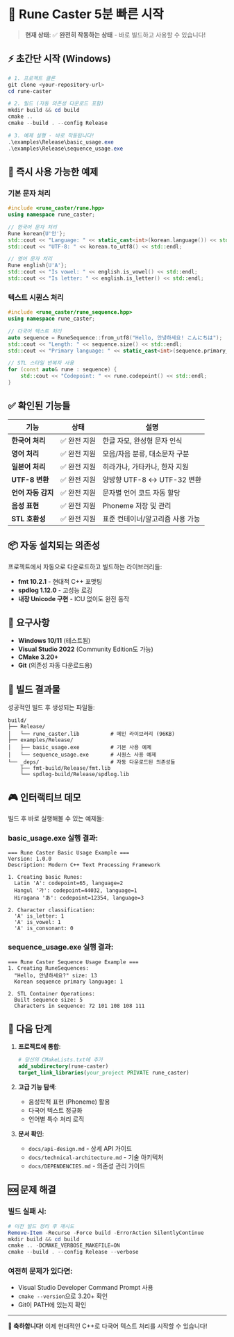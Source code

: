 # 🚀 Rune Caster 5분 빠른 시작

> **현재 상태**: ✅ **완전히 작동하는 상태** - 바로 빌드하고 사용할 수 있습니다!

## ⚡ 초간단 시작 (Windows)

```powershell
# 1. 프로젝트 클론
git clone <your-repository-url>
cd rune-caster

# 2. 빌드 (자동 의존성 다운로드 포함)
mkdir build && cd build
cmake ..
cmake --build . --config Release

# 3. 예제 실행 - 바로 작동됩니다!
.\examples\Release\basic_usage.exe
.\examples\Release\sequence_usage.exe
```

## 🎯 즉시 사용 가능한 예제

### 기본 문자 처리
```cpp
#include <rune_caster/rune.hpp>
using namespace rune_caster;

// 한국어 문자 처리
Rune korean{U'안'};
std::cout << "Language: " << static_cast<int>(korean.language()) << std::endl;
std::cout << "UTF-8: " << korean.to_utf8() << std::endl;

// 영어 문자 처리
Rune english{U'A'};
std::cout << "Is vowel: " << english.is_vowel() << std::endl;
std::cout << "Is letter: " << english.is_letter() << std::endl;
```

### 텍스트 시퀀스 처리
```cpp
#include <rune_caster/rune_sequence.hpp>
using namespace rune_caster;

// 다국어 텍스트 처리
auto sequence = RuneSequence::from_utf8("Hello, 안녕하세요! こんにちは");
std::cout << "Length: " << sequence.size() << std::endl;
std::cout << "Primary language: " << static_cast<int>(sequence.primary_language()) << std::endl;

// STL 스타일 반복자 사용
for (const auto& rune : sequence) {
    std::cout << "Codepoint: " << rune.codepoint() << std::endl;
}
```

## ✅ 확인된 기능들

| 기능 | 상태 | 설명 |
|------|------|------|
| **한국어 처리** | ✅ 완전 지원 | 한글 자모, 완성형 문자 인식 |
| **영어 처리** | ✅ 완전 지원 | 모음/자음 분류, 대소문자 구분 |
| **일본어 처리** | ✅ 완전 지원 | 히라가나, 가타카나, 한자 지원 |
| **UTF-8 변환** | ✅ 완전 지원 | 양방향 UTF-8 ↔ UTF-32 변환 |
| **언어 자동 감지** | ✅ 완전 지원 | 문자별 언어 코드 자동 할당 |
| **음성 표현** | ✅ 완전 지원 | Phoneme 저장 및 관리 |
| **STL 호환성** | ✅ 완전 지원 | 표준 컨테이너/알고리즘 사용 가능 |

## 📦 자동 설치되는 의존성

프로젝트에서 자동으로 다운로드하고 빌드하는 라이브러리들:
- **fmt 10.2.1** - 현대적 C++ 포맷팅
- **spdlog 1.12.0** - 고성능 로깅
- **내장 Unicode 구현** - ICU 없이도 완전 동작

## 🔧 요구사항

- **Windows 10/11** (테스트됨)
- **Visual Studio 2022** (Community Edition도 가능)
- **CMake 3.20+**
- **Git** (의존성 자동 다운로드용)

## 📁 빌드 결과물

성공적인 빌드 후 생성되는 파일들:
```
build/
├── Release/
│   └── rune_caster.lib          # 메인 라이브러리 (96KB)
├── examples/Release/
│   ├── basic_usage.exe          # 기본 사용 예제
│   └── sequence_usage.exe       # 시퀀스 사용 예제
└── _deps/                       # 자동 다운로드된 의존성들
    ├── fmt-build/Release/fmt.lib
    └── spdlog-build/Release/spdlog.lib
```

## 🎮 인터랙티브 데모

빌드 후 바로 실행해볼 수 있는 예제들:

### basic_usage.exe 실행 결과:
```
=== Rune Caster Basic Usage Example ===
Version: 1.0.0
Description: Modern C++ Text Processing Framework

1. Creating basic Runes:
  Latin 'A': codepoint=65, language=2
  Hangul '가': codepoint=44032, language=1
  Hiragana 'あ': codepoint=12354, language=3

2. Character classification:
  'A' is_letter: 1
  'A' is_vowel: 1
  'A' is_consonant: 0
```

### sequence_usage.exe 실행 결과:
```
=== Rune Caster Sequence Usage Example ===
1. Creating RuneSequences:
  "Hello, 안녕하세요?" size: 13
  Korean sequence primary language: 1

2. STL Container Operations:
  Built sequence size: 5
  Characters in sequence: 72 101 108 108 111
```

## 🚀 다음 단계

1. **프로젝트에 통합**:
   ```cmake
   # 당신의 CMakeLists.txt에 추가
   add_subdirectory(rune-caster)
   target_link_libraries(your_project PRIVATE rune_caster)
   ```

2. **고급 기능 탐색**:
   - 음성학적 표현 (Phoneme) 활용
   - 다국어 텍스트 정규화
   - 언어별 특수 처리 로직

3. **문서 확인**:
   - `docs/api-design.md` - 상세 API 가이드
   - `docs/technical-architecture.md` - 기술 아키텍처
   - `docs/DEPENDENCIES.md` - 의존성 관리 가이드

## 🆘 문제 해결

### 빌드 실패 시:
```powershell
# 이전 빌드 정리 후 재시도
Remove-Item -Recurse -Force build -ErrorAction SilentlyContinue
mkdir build && cd build
cmake .. -DCMAKE_VERBOSE_MAKEFILE=ON
cmake --build . --config Release --verbose
```

### 여전히 문제가 있다면:
- Visual Studio Developer Command Prompt 사용
- `cmake --version`으로 3.20+ 확인
- Git이 PATH에 있는지 확인

---

**🎉 축하합니다!** 이제 현대적인 C++로 다국어 텍스트 처리를 시작할 수 있습니다!